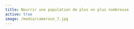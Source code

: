 ```yaml
---
title: Nourrir une population de plus en plus nombreuse
active: true
image: /media/cameroun_7.jpg
---
```

